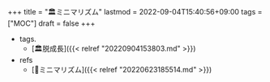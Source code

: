 +++
title = "🏛ミニマリズム"
lastmod = 2022-09-04T15:40:56+09:00
tags = ["MOC"]
draft = false
+++

-   tags.
    -   [🏛脱成長]({{< relref "20220904153803.md" >}})
-   refs
    -   [📝ミニマリズム]({{< relref "20220623185514.md" >}})
